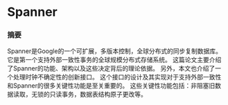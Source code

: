 # Spanner

### 摘要

Spanner是Google的一个可扩展，多版本控制，全球分布式的同步复制数据库。
它是第一个支持外部一致性事务的全球规模分布式存储系统。
这篇论文主要介绍了Spanner的功能、架构以及这些决定背后的理论依据。
另外，本文也介绍了一个处理时钟不确定性的创新接口。
这个接口的设计及其实现对于支持外部一致性和Spanner的很多关键性功能是至关重要的。
这些关键性功能包括：非阻塞旧数据读取，无锁的只读事务，数据表结构原子更改等。
